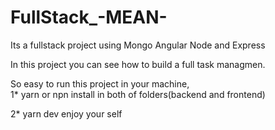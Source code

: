 # FullStack_-MEAN-
Its a fullstack project using Mongo Angular Node and Express 

In this project you can see how to build a full task managmen.

So easy to run this project in your machine,  
1* yarn or npn install in both of folders(backend and frontend)

2* yarn dev  enjoy your self
